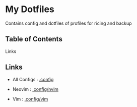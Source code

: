 # My Dotfiles

Contains config and dotfiles of profiles for ricing and backup

## Table of Contents
Links

## Links
- All Configs : [.config](.config/README.md)

- Neovim      : [.config/nvim](.config/nvim/README.md)

- Vim         : [.config/vim](.config/vim/README.md)

